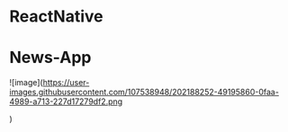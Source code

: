 # ReactNative
# News-App

![image](https://user-images.githubusercontent.com/107538948/202188252-49195860-0faa-4989-a713-227d17279df2.png

)
